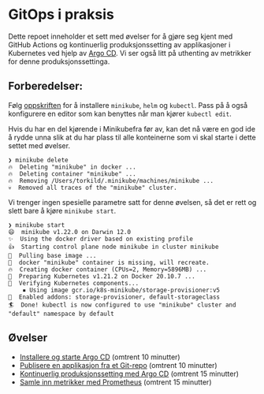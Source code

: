 # GitOps i praksis

Dette repoet inneholder et sett med øvelser for å gjøre seg kjent med GitHub Actions og kontinuerlig produksjonssetting av applikasjoner i Kubernetes ved hjelp av [Argo CD](https://argo-cd.readthedocs.io/en/stable/). Vi ser også litt på uthenting av metrikker for denne produksjonssettinga.

## Forberedelser:

Følg [oppskriften](https://github.com/Itema-as/itemacon-2021-forberedelser) for å installere `minikube`, `helm` og `kubectl`. Pass på å også konfigurere en editor som kan benyttes når man kjører `kubectl edit`.

Hvis du har en del kjørende i Minikubefra før av, kan det nå være en god ide å rydde unna slik at du har plass til alle konteinerne som vi skal starte i dette settet med øvelser.

```
❯ minikube delete
🔥  Deleting "minikube" in docker ...
🔥  Deleting container "minikube" ...
🔥  Removing /Users/torkild/.minikube/machines/minikube ...
💀  Removed all traces of the "minikube" cluster.
```

Vi trenger ingen spesielle parametre satt for denne øvelsen, så det er rett og slett bare å kjøre `minikube start`.

```
❯ minikube start
😄  minikube v1.22.0 on Darwin 12.0
✨  Using the docker driver based on existing profile
👍  Starting control plane node minikube in cluster minikube
🚜  Pulling base image ...
🤷  docker "minikube" container is missing, will recreate.
🔥  Creating docker container (CPUs=2, Memory=5896MB) ...
🐳  Preparing Kubernetes v1.21.2 on Docker 20.10.7 ...
🔎  Verifying Kubernetes components...
    ▪ Using image gcr.io/k8s-minikube/storage-provisioner:v5
🌟  Enabled addons: storage-provisioner, default-storageclass
🏄  Done! kubectl is now configured to use "minikube" cluster and "default" namespace by default
```
## Øvelser

*  [Installere og starte Argo CD](./01-argocd.md) (omtrent 10 minutter)
*  [Publisere en applikasjon fra et Git-repo](./02-isig-prod.md) (omtrent 10 minutter)
*  [Kontinuerlig produksjonssetting med Argo CD](./03-isig-develop.md) (omtrent 15 minutter)
*  [Samle inn metrikker med Prometheus](./04-argocd-metrics.md) (omtrent 15 minutter)

